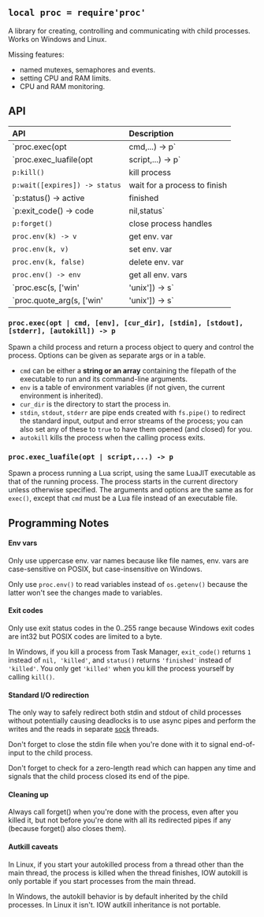 
## `local proc = require'proc'`

A library for creating, controlling and communicating with child processes.
Works on Windows and Linux.

Missing features:

  * named mutexes, semaphores and events.
  * setting CPU and RAM limits.
  * CPU and RAM monitoring.

## API

| API                                                 | Description |
| :---                                                | :---        |
| `proc.exec(opt | cmd,...) -> p`                     | spawn a child process
| `proc.exec_luafile(opt | script,...) -> p`          | spawn a process running a Lua script
| `p:kill()`                                          | kill process
| `p:wait([expires]) -> status`                       | wait for a process to finish
| `p:status() -> active|finished|killed|forgotten`    | process status
| `p:exit_code() -> code | nil,status`                | get process exit code
| `p:forget()`                                        | close process handles
| `proc.env(k) -> v`                                  | get env. var
| `proc.env(k, v)`                                    | set env. var
| `proc.env(k, false)`                                | delete env. var
| `proc.env() -> env`                                 | get all env. vars
| `proc.esc(s, ['win'|'unix']) -> s`                  | escape string (but not quote)
| `proc.quote_arg(s, ['win'|'unix']) -> s`            | quote as cmdline arg

### `proc.exec(opt | cmd, [env], [cur_dir], [stdin], [stdout], [stderr], [autokill]) -> p`

Spawn a child process and return a process object to query and control the
process. Options can be given as separate args or in a table.

  * `cmd` can be either a **string or an array** containing the filepath
  of the executable to run and its command-line arguments.
  * `env` is a table of environment variables (if not given, the current
  environment is inherited).
  * `cur_dir` is the directory to start the process in.
  * `stdin`, `stdout`, `stderr` are pipe ends created with `fs.pipe()`
  to redirect the standard input, output and error streams of the process;
  you can also set any of these to `true` to have them opened (and closed)
  for you.
  * `autokill` kills the process when the calling process exits.

### `proc.exec_luafile(opt | script,...) -> p`

Spawn a process running a Lua script, using the same LuaJIT executable
as that of the running process. The process starts in the current directory
unless otherwise specified. The arguments and options are the same as for
`exec()`, except that `cmd` must be a Lua file instead of an executable file.

## Programming Notes

#### Env vars

Only use uppercase env. var names because like file names, env. vars
are case-sensitive on POSIX, but case-insensitive on Windows.

Only use `proc.env()` to read variables instead of `os.getenv()` because
the latter won't see the changes made to variables.

#### Exit codes

Only use exit status codes in the 0..255 range because Windows exit
codes are int32 but POSIX codes are limited to a byte.

In Windows, if you kill a process from Task Manager, `exit_code()` returns `1`
instead of `nil, 'killed'`, and `status()` returns `'finished'` instead
of `'killed'`. You only get `'killed'` when you kill the process yourself
by calling `kill()`.

#### Standard I/O redirection

The only way to safely redirect both stdin and stdout of child processes
without potentially causing deadlocks is to use async pipes and perform
the writes and the reads in separate [sock](sock.md) threads.

Don't forget to close the stdin file when you're done with it to signal
end-of-input to the child process.

Don't forget to check for a zero-length read which can happen any time
and signals that the child process closed its end of the pipe.

#### Cleaning up

Always call forget() when you're done with the process, even after you
killed it, but not before you're done with all its redirected pipes if any
(because forget() also closes them).

#### Autkill caveats

In Linux, if you start your autokilled process from a thread other than
the main thread, the process is killed when the thread finishes, IOW
autokill is only portable if you start processes from the main thread.

In Windows, the autokill behavior is by default inherited by the child
processes. In Linux it isn't. IOW autkill inheritance is not portable.

